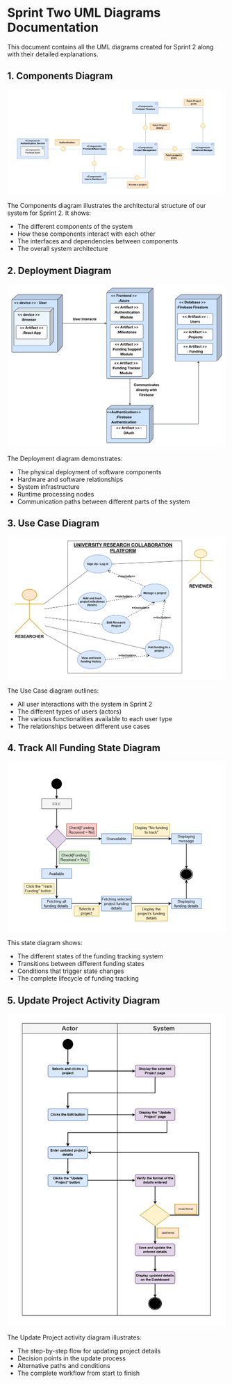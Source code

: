 # Sprint Two UML Diagrams Documentation

This document contains all the UML diagrams created for Sprint 2 along with their detailed explanations.

## 1. Components Diagram
![Components Diagram](./Components%20diagram.drawio.png)

The Components diagram illustrates the architectural structure of our system for Sprint 2. It shows:
- The different components of the system
- How these components interact with each other
- The interfaces and dependencies between components
- The overall system architecture

## 2. Deployment Diagram
![Deployment Diagram](./DeploymentDiagram%20(1).png)

The Deployment diagram demonstrates:
- The physical deployment of software components
- Hardware and software relationships
- System infrastructure
- Runtime processing nodes
- Communication paths between different parts of the system

## 3. Use Case Diagram
![Use Case Diagram](./Sprint%202%20Use%20Cases.drawio.png)

The Use Case diagram outlines:
- All user interactions with the system in Sprint 2
- The different types of users (actors)
- The various functionalities available to each user type
- The relationships between different use cases

## 4. Track All Funding State Diagram
![Track Funding Diagram](./Track%20All%20funding.drawio.png)

This state diagram shows:
- The different states of the funding tracking system
- Transitions between different funding states
- Conditions that trigger state changes
- The complete lifecycle of funding tracking

## 5. Update Project Activity Diagram
![Update Project Diagram](./UpdateProject(Story%206).drawio.png)

The Update Project activity diagram illustrates:
- The step-by-step flow for updating project details
- Decision points in the update process
- Alternative paths and conditions
- The complete workflow from start to finish

